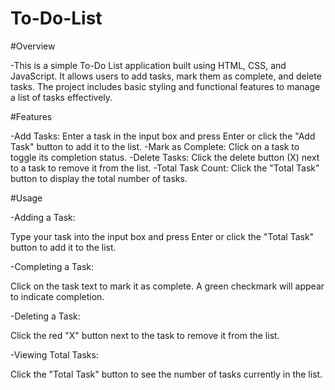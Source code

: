 # To-Do-List

#Overview

-This is a simple To-Do List application built using HTML, CSS, and JavaScript. It allows users to add tasks, mark them as complete, and delete tasks. The project includes basic styling and functional features to manage a list of tasks effectively.

#Features

-Add Tasks: Enter a task in the input box and press Enter or click the "Add Task" button to add it to the list.
-Mark as Complete: Click on a task to toggle its completion status.
-Delete Tasks: Click the delete button (X) next to a task to remove it from the list.
-Total Task Count: Click the "Total Task" button to display the total number of tasks.

#Usage

-Adding a Task:

Type your task into the input box and press Enter or click the "Total Task" button to add it to the list.

-Completing a Task:

Click on the task text to mark it as complete. A green checkmark will appear to indicate completion.

-Deleting a Task:

Click the red "X" button next to the task to remove it from the list.

-Viewing Total Tasks:

Click the "Total Task" button to see the number of tasks currently in the list.

